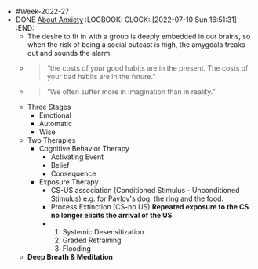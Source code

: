 - #Week-2022-27
- DONE [About Anxiety](https://moretothat.com/you-are-not-your-anxiety/)
  :LOGBOOK:
  CLOCK: [2022-07-10 Sun 16:51:31]
  :END:
	- The desire to fit in with a group is deeply embedded in our brains, so when the risk of being a social outcast is high, the amygdala freaks out and sounds the alarm.
	- > “the costs of your good habits are in the present. The costs of your bad habits are in the future.”
	- > “We often suffer more in imagination than in reality.”
	- Three Stages
		- Emotional
		- Automatic
		- Wise
	- Two Therapies
		- Cognitive Behavior Therapy
			- Activating Event
			- Belief
			- Consequence
		- Exposure Therapy
			- CS-US association (Conditioned Stimulus - Unconditioned Stimulus) e.g. for Pavlov's dog, the ring and the food.
			- Process Extinction (CS-no US) **Repeated exposure to the CS no longer elicits the arrival of the US**
			- 1. Systemic Desensitization
			  2. Graded Retraining
			  3. Flooding
	- **Deep Breath & Meditation**